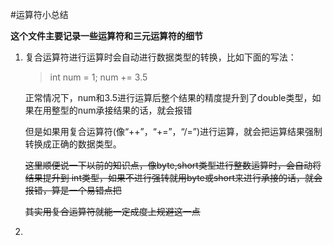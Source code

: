 #运算符小总结

**这个文件主要记录一些运算符和三元运算符的细节**

1. 复合运算符进行运算时会自动进行数据类型的转换，比如下面的写法：

   > int num = 1; num += 3.5
   >

   正常情况下，num和3.5进行运算后整个结果的精度提升到了double类型，如果在用整型的num承接结果的话，就会报错

   但是如果用复合运算符(像“++”，“+=”，“/=”)进行运算，就会把运算结果强制转换成正确的数据类型。

   ~~这里顺便说一下以前的知识点，像byte,short类型进行整数运算时，会自动将结果提升到 int类型，如果不进行强转就用byte或short来进行承接的话，就会报错，算是一个易错点把~~

   ~~其实用复合运算符就能一定成度上规避这一点~~

2.
